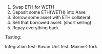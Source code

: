 1. Swap ETH for WETH
2. Deposit some ETH(WETH) into Aave
3. Borrow some asset with ETH collateral 
  1. Sell that borrowed asset. (short selling)
4. Repay everything back



Testing:

Integration test: Kovan
Unit test: Mainnet-fork